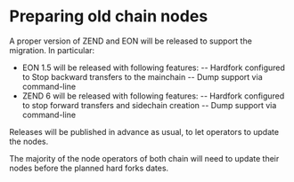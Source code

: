# Preparing old chain nodes

A proper version of ZEND and EON will be released to support the migration.
In particular:

- EON 1.5 will be released with following features:
    -- Hardfork configured to Stop backward transfers to the mainchain
    -- Dump support via command-line
- ZEND 6 will be released with following features:
    -- Hardfork configured to stop forward transfers and sidechain creation
    -- Dump support via command-line

Releases will be published in advance as usual, to let operators to update the nodes.

The majority of the node operators of both chain will need to update their nodes before the planned hard forks dates.




